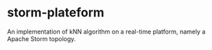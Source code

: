 # storm-plateform

An implementation of kNN algorithm on a real-time platform, namely a Apache Storm topology. 
